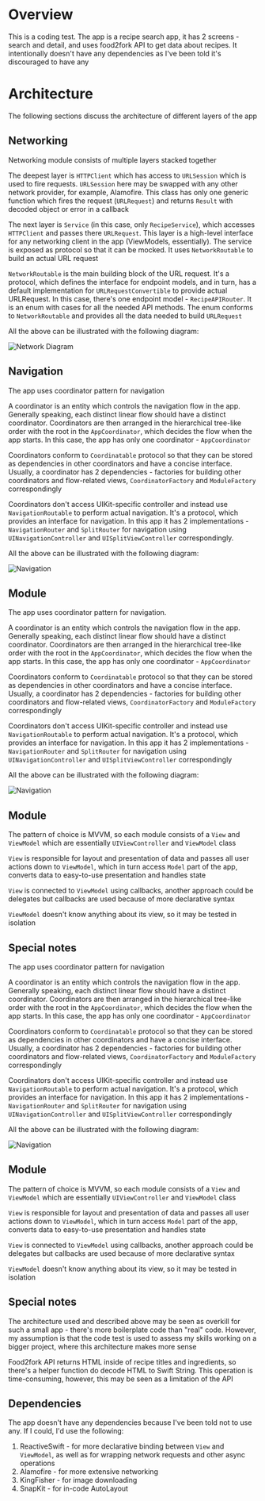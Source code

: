 ﻿# Overview

This is a coding test. The app is a recipe search app, it has 2 screens - search and detail, and uses food2fork API to get data about recipes. It intentionally doesn't have any dependencies as I've been told it's discouraged to have any


# Architecture 

The following sections discuss the architecture of different layers of the app


## Networking

Networking module consists of multiple layers stacked together

The deepest layer is `HTTPClient` which has access to `URLSession` which is used to fire requests. `URLSession` here may be swapped with any other network provider, for example, Alamofire. This class has only one generic function which fires the request (`URLRequest`) and returns `Result` with decoded object or error in a callback

The next layer is `Service` (in this case, only `RecipeService`), which accesses `HTTPClient` and passes there `URLRequest`. This layer is a high-level interface for any networking client in the app (ViewModels, essentially). The service is exposed as protocol so that it can be mocked. It uses `NetworkRoutable` to build an actual URL request

`NetworkRoutable` is the main building block of the URL request. It's a protocol, which defines the interface for endpoint models, and in turn, has a default implementation for `URLRequestConvertible` to provide actual URLRequest. In this case, there's one endpoint model - `RecipeAPIRouter`. It is an enum with cases for all the needed API methods. The enum conforms to `NetworkRoutable` and provides all the data needed to build `URLRequest`

All the above can be illustrated with the following diagram:

![Network Diagram](https://lh3.googleusercontent.com/AqVqwRAb6dxmhNajooHo8eDlywQLrmE5BWwMlxKYMITgpAduhY13QFQ5smbhFmDUfrQCxCLt--AN)


## Navigation

The app uses coordinator pattern for navigation

A coordinator is an entity which controls the navigation flow in the app. Generally speaking, each distinct linear flow should have a distinct coordinator. Coordinators are then arranged in the hierarchical tree-like order with the root in the `AppCoordinator`, which decides the flow when the app starts. In this case, the app has only one coordinator - `AppCoordinator`

Coordinators conform to `Coordinatable` protocol so that they can be stored as dependencies in other coordinators and have a concise interface. Usually, a coordinator has 2 dependencies - factories for building other coordinators and flow-related views, `CoordinatorFactory` and `ModuleFactory` correspondingly

Coordinators don't access UIKit-specific controller and instead use `NavigationRoutable` to perform actual navigation. It's a protocol, which provides an interface for navigation. In this app it has 2 implementations - `NavigationRouter` and `SplitRouter` for navigation using `UINavigationController` and `UISplitViewController` correspondingly.

All the above can be illustrated with the following diagram:

![Navigation](https://lh3.googleusercontent.com/l9Iz7s0Rmy8gB-xK030ikGtfys-bscYKEdFhEoylSDq8dxUoR6_Ynr7pGnScN80QFOGCDxEfQEPP)


## Module

The app uses coordinator pattern for navigation.

A coordinator is an entity which controls the navigation flow in the app. Generally speaking, each distinct linear flow should have a distinct coordinator. Coordinators are then arranged in the hierarchical tree-like order with the root in the `AppCoordinator`, which decides the flow when the app starts. In this case, the app has only one coordinator - `AppCoordinator`

Coordinators conform to `Coordinatable` protocol so that they can be stored as dependencies in other coordinators and have a concise interface. Usually, a coordinator has 2 dependencies - factories for building other coordinators and flow-related views, `CoordinatorFactory` and `ModuleFactory` correspondingly

Coordinators don't access UIKit-specific controller and instead use `NavigationRoutable` to perform actual navigation. It's a protocol, which provides an interface for navigation. In this app it has 2 implementations - `NavigationRouter` and `SplitRouter` for navigation using `UINavigationController` and `UISplitViewController` correspondingly

All the above can be illustrated with the following diagram:

![Navigation](https://lh3.googleusercontent.com/l9Iz7s0Rmy8gB-xK030ikGtfys-bscYKEdFhEoylSDq8dxUoR6_Ynr7pGnScN80QFOGCDxEfQEPP)

## Module

The pattern of choice is MVVM,  so each module consists of a `View` and `ViewModel` which are essentially `UIViewController` and `ViewModel` class

`View` is responsible for layout and presentation of data and passes all user actions down to `ViewModel`, which in turn access `Model` part of the app, converts data to easy-to-use presentation and handles state

`View` is connected to `ViewModel` using callbacks, another approach could be delegates but callbacks are used because of more declarative syntax

`ViewModel` doesn't know anything about its view, so it may be tested in isolation


## Special notes

The app uses coordinator pattern for navigation

A coordinator is an entity which controls the navigation flow in the app. Generally speaking, each distinct linear flow should have a distinct coordinator. Coordinators are then arranged in the hierarchical tree-like order with the root in the `AppCoordinator`, which decides the flow when the app starts. In this case, the app has only one coordinator - `AppCoordinator`

Coordinators conform to `Coordinatable` protocol so that they can be stored as dependencies in other coordinators and have a concise interface. Usually, a coordinator has 2 dependencies - factories for building other coordinators and flow-related views, `CoordinatorFactory` and `ModuleFactory` correspondingly

Coordinators don't access UIKit-specific controller and instead use `NavigationRoutable` to perform actual navigation. It's a protocol, which provides an interface for navigation. In this app it has 2 implementations - `NavigationRouter` and `SplitRouter` for navigation using `UINavigationController` and `UISplitViewController` correspondingly

All the above can be illustrated with the following diagram:

![Navigation](https://lh3.googleusercontent.com/l9Iz7s0Rmy8gB-xK030ikGtfys-bscYKEdFhEoylSDq8dxUoR6_Ynr7pGnScN80QFOGCDxEfQEPP)


## Module

The pattern of choice is MVVM,  so each module consists of a `View` and `ViewModel` which are essentially `UIViewController` and `ViewModel` class

`View` is responsible for layout and presentation of data and passes all user actions down to `ViewModel`, which in turn access `Model` part of the app, converts data to easy-to-use presentation and handles state

`View` is connected to `ViewModel` using callbacks, another approach could be delegates but callbacks are used because of more declarative syntax

`ViewModel` doesn't know anything about its view, so it may be tested in isolation


## Special notes

The architecture used and described above may be seen as overkill for such a small app - there's more boilerplate code than "real" code. However, my assumption is that the code test is used to assess my skills working on a bigger project, where this architecture makes more sense

Food2fork API returns HTML inside of recipe titles and ingredients, so there's a helper function do decode HTML to Swift String. This operation is time-consuming, however, this may be seen as a limitation of the API


## Dependencies

The app doesn't have any dependencies because I've been told not to use any. If I could, I'd use the following:

1. ReactiveSwift - for more declarative binding between `View` and `ViewModel`, as well as for wrapping network requests and other async operations
2. Alamofire - for more extensive networking
3. KingFisher - for image downloading
4. SnapKit - for in-code AutoLayout